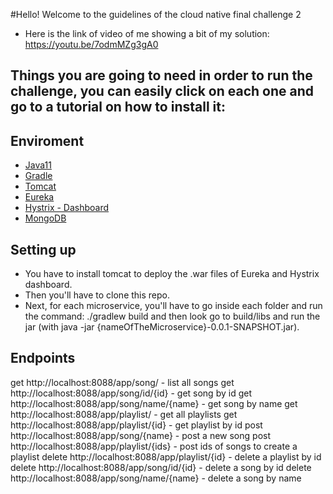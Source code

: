 #Hello! Welcome to the guidelines of the cloud native final challenge 2

- Here is the link of video of me showing a bit of my solution: https://youtu.be/7odmMZg3gA0

## Things you are going to need in order to run the challenge, you can easily click on each one and go to a tutorial on how to install it:

## Enviroment
 - [Java11](https://www.java.com/en/download/help/download_options.html)
 - [Gradle](https://gradle.org/install/)
 - [Tomcat](https://www.digitalocean.com/community/tutorials/install-tomcat-9-ubuntu-1804-pt)
 - [Eureka](https://github.com/Netflix/eureka/wiki/Building-Eureka-Client-and-Server)
 - [Hystrix - Dashboard](https://github.com/Netflix/Hystrix/wiki/Getting-Started)
 - [MongoDB](https://www.mongodb.com/docs/manual/installation/)

## Setting up
 - You have to install tomcat to deploy the .war files of Eureka and Hystrix dashboard.
 - Then you'll have to clone this repo.
 - Next, for each microservice, you'll have to go inside each folder and run the command: ./gradlew build and then look go to build/libs and run the jar (with java -jar {nameOfTheMicroservice}-0.0.1-SNAPSHOT.jar).

## Endpoints
get http://localhost:8088/app/song/ - list all songs
get http://localhost:8088/app/song/id/{id} - get song by id
get http://localhost:8088/app/song/name/{name} - get song by name
get http://localhost:8088/app/playlist/ - get all playlists
get http://localhost:8088/app/playlist/{id} - get playlist by id
post http://localhost:8088/app/song/{name} - post a new song
post http://localhost:8088/app/playlist/{ids} - post ids of songs to create a playlist
delete http://localhost:8088/app/playlist/{id} - delete a playlist by id
delete http://localhost:8088/app/song/id/{id} - delete a song by id
delete http://localhost:8088/app/song/name/{name} - delete a song by name

